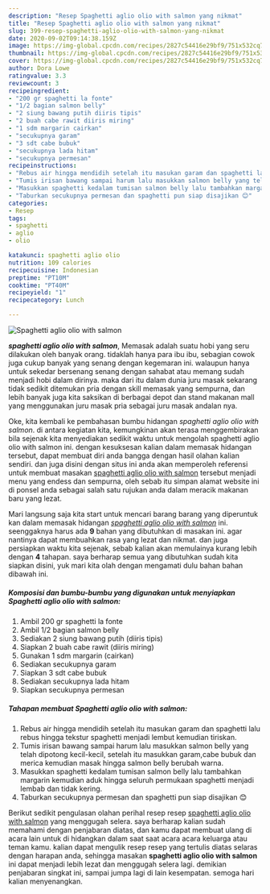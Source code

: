 ```yaml
---
description: "Resep Spaghetti aglio olio with salmon yang nikmat"
title: "Resep Spaghetti aglio olio with salmon yang nikmat"
slug: 399-resep-spaghetti-aglio-olio-with-salmon-yang-nikmat
date: 2020-09-02T09:14:38.159Z
image: https://img-global.cpcdn.com/recipes/2827c54416e29bf9/751x532cq70/spaghetti-aglio-olio-with-salmon-foto-resep-utama.jpg
thumbnail: https://img-global.cpcdn.com/recipes/2827c54416e29bf9/751x532cq70/spaghetti-aglio-olio-with-salmon-foto-resep-utama.jpg
cover: https://img-global.cpcdn.com/recipes/2827c54416e29bf9/751x532cq70/spaghetti-aglio-olio-with-salmon-foto-resep-utama.jpg
author: Dora Lowe
ratingvalue: 3.3
reviewcount: 3
recipeingredient:
- "200 gr spaghetti la fonte"
- "1/2 bagian salmon belly"
- "2 siung bawang putih diiris tipis"
- "2 buah cabe rawit diiris miring"
- "1 sdm margarin cairkan"
- "secukupnya garam"
- "3 sdt cabe bubuk"
- "secukupnya lada hitam"
- "secukupnya permesan"
recipeinstructions:
- "Rebus air hingga mendidih setelah itu masukan garam dan spaghetti lalu rebus hingga tekstur spaghetti menjadi lembut kemudian tiriskan."
- "Tumis irisan bawang sampai harum lalu masukkan salmon belly yang telah dipotong kecil-kecil, setelah itu masukkan garam,cabe bubuk dan merica kemudian masak hingga salmon belly berubah warna."
- "Masukkan spaghetti kedalam tumisan salmon belly lalu tambahkan margarin kemudian aduk hingga seluruh permukaan spaghetti menjadi lembab dan tidak kering."
- "Taburkan secukupnya permesan dan spaghetti pun siap disajikan 😊"
categories:
- Resep
tags:
- spaghetti
- aglio
- olio

katakunci: spaghetti aglio olio 
nutrition: 109 calories
recipecuisine: Indonesian
preptime: "PT10M"
cooktime: "PT40M"
recipeyield: "1"
recipecategory: Lunch

---
```



![Spaghetti aglio olio with salmon](https://img-global.cpcdn.com/recipes/2827c54416e29bf9/751x532cq70/spaghetti-aglio-olio-with-salmon-foto-resep-utama.jpg)

<b><i>spaghetti aglio olio with salmon</i></b>, Memasak adalah suatu hobi yang seru dilakukan oleh banyak orang. tidaklah hanya para ibu ibu, sebagian cowok juga cukup banyak yang senang dengan kegemaran ini. walaupun hanya untuk sekedar bersenang senang dengan sahabat atau memang sudah menjadi hobi dalam dirinya. maka dari itu dalam dunia juru masak sekarang tidak sedikit ditemukan pria dengan skill memasak yang sempurna, dan lebih banyak juga kita saksikan di berbagai depot dan stand makanan mall yang menggunakan juru masak pria sebagai juru masak andalan nya.



Oke, kita kembali ke pembahasan bumbu hidangan <i>spaghetti aglio olio with salmon</i>. di antara kegiatan kita, kemungkinan akan terasa menggembirakan bila sejenak kita menyediakan sedikit waktu untuk mengolah spaghetti aglio olio with salmon ini. dengan kesuksesan kalian dalam memasak hidangan tersebut, dapat membuat diri anda bangga dengan hasil olahan kalian sendiri. dan juga disini dengan situs ini anda akan memperoleh referensi untuk membuat masakan <u>spaghetti aglio olio with salmon</u> tersebut menjadi menu yang endess dan sempurna, oleh sebab itu simpan alamat website ini di ponsel anda sebagai salah satu rujukan anda dalam meracik makanan baru yang lezat.


Mari langsung saja kita start untuk mencari barang barang yang diperuntuk kan dalam memasak hidangan <u><i>spaghetti aglio olio with salmon</i></u> ini. seenggaknya harus ada <b>9</b> bahan yang dibutuhkan di masakan ini. agar nantinya dapat membuahkan rasa yang lezat dan nikmat. dan juga persiapkan waktu kita sejenak, sebab kalian akan memulainya kurang lebih dengan <b>4</b> tahapan. saya berharap semua yang dibutuhkan sudah kita siapkan disini, yuk mari kita olah dengan mengamati dulu bahan bahan dibawah ini.

<!--inarticleads1-->

##### Komposisi dan bumbu-bumbu yang digunakan untuk menyiapkan Spaghetti aglio olio with salmon:

1. Ambil 200 gr spaghetti la fonte
1. Ambil 1/2 bagian salmon belly
1. Sediakan 2 siung bawang putih (diiris tipis)
1. Siapkan 2 buah cabe rawit (diiris miring)
1. Gunakan 1 sdm margarin (cairkan)
1. Sediakan secukupnya garam
1. Siapkan 3 sdt cabe bubuk
1. Sediakan secukupnya lada hitam
1. Siapkan secukupnya permesan




<!--inarticleads2-->

##### Tahapan membuat Spaghetti aglio olio with salmon:

1. Rebus air hingga mendidih setelah itu masukan garam dan spaghetti lalu rebus hingga tekstur spaghetti menjadi lembut kemudian tiriskan.
1. Tumis irisan bawang sampai harum lalu masukkan salmon belly yang telah dipotong kecil-kecil, setelah itu masukkan garam,cabe bubuk dan merica kemudian masak hingga salmon belly berubah warna.
1. Masukkan spaghetti kedalam tumisan salmon belly lalu tambahkan margarin kemudian aduk hingga seluruh permukaan spaghetti menjadi lembab dan tidak kering.
1. Taburkan secukupnya permesan dan spaghetti pun siap disajikan 😊




Berikut sedikit pengulasan olahan perihal resep resep <u>spaghetti aglio olio with salmon</u> yang menggugah selera. saya berharap kalian sudah memahami dengan penjabaran diatas, dan kamu dapat membuat ulang di acara lain untuk di hidangkan dalam saat saat acara acara keluarga atau teman kamu. kalian dapat mengulik resep resep yang tertulis diatas selaras dengan harapan anda, sehingga masakan <b>spaghetti aglio olio with salmon</b> ini dapat menjadi lebih lezat dan menggugah selera lagi. demikian penjabaran singkat ini, sampai jumpa lagi di lain kesempatan. semoga hari kalian menyenangkan.
